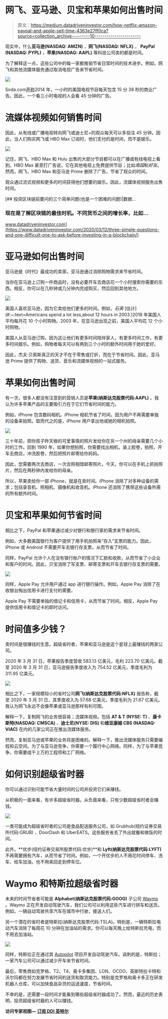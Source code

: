 # 网飞、亚马逊、贝宝和苹果如何出售时间

> 原文：<https://medium.datadriveninvestor.com/how-netflix-amazon-paypal-and-apple-sell-time-4363e27ff0ca?source=collection_archive---------10----------------------->

现实中，什么**亚马逊(NASDAQ: AMZN)** ，**网飞(NASDAQ: NFLX)** ， **PayPal (NASDAQ: PYPL)** ，**苹果(NASDAQ: AAPL)** 等科技公司卖的都是时间。

为了解释这一点，这些公司中的每一家都推销节省日常时间的技术进步。例如，网飞和其他流媒体服务通过取消电视广告来节省时间。

![](img/e0b24cae383d4bf99e9e5a13c55d2ccf.png)

Soda.com[声称](https://www.soda.com/news/you-literally-waste-years-of-your-life-watching-commercials/)2014 年，一小时的美国电视节目每天包含 15 分 38 秒的商业广告。因此，一个看三小时电视的人会看 45 分钟的广告。

# **流媒体视频如何销售时间**

因此，从有线或广播电视转向网飞或迪士尼+的观众每天可以多投注 45 分钟。因此，当人们购买网飞或 HBO Max 订阅时，他们支付的是时间，而不是娱乐。

![](img/4dfa3b64c67c1629701129a26b87dd09.png)

记住，网飞、HBO Max 和 Hulu 出售的大部分节目都可以在广播或有线电视上看到。HBO Max 甚至打广告说，它在其他电视上免费提供节目；比如*南园*和*好友*。然而，网飞，HBO Max 和亚马逊 Prime 删除了广告，节省了观众的时间。

观众通过流式视频和更多的时间获得他们想要的娱乐。因此，流媒体视频服务出售时间。

[](https://www.datadriveninvestor.com/2020/03/12/three-simple-questions-and-one-difficult-one-to-ask-before-investing-in-a-blockchain/) [## 投资区块链前要问的三个简单问题(也是一个困难的问题)|数据…

### 现在是了解区块链的最佳时机。不同货币之间的增长率，比如…

www.datadriveninvestor.com](https://www.datadriveninvestor.com/2020/03/12/three-simple-questions-and-one-difficult-one-to-ask-before-investing-in-a-blockchain/) 

# **亚马逊如何出售时间**

亚马逊是《时代》最成功的卖家。亚马逊通过消除购物需求来节省时间。

当你在亚马逊上订购一件商品时，没有必要开车去商店花一个小时搜索你需要的东西。相反，你可以在几秒钟或几分钟内完成购买，然后回到其他地方。

![](img/61d2e4619edeb4c1bde70fb8a3369fd2.png)

美国人喜欢亚马逊，因为它卖给他们更多的时间。例如，*石英* [估计](#:~:text=Americans spend a lot less,about 12 hours in 2003.)2018 年美国人平均每月花 10 个小时购物。2003 年，在亚马逊出现之前，美国人平均花 12 个小时购物。

美国人从亚马逊订购，因为这让他们有更多时间陪伴家人，有更多时间工作，有更多时间娱乐。例如，购物者每天可以有两到三个小时的额外时间用于她的爱好。

因此，杰夫·贝索斯真正的天才不在于零售或打折，而在于节省时间。因此，亚马逊 Prime 提供了购物、送货、音乐和流媒体视频的一站式服务。

# **苹果如何出售时间**

有一次，很多人都没有注意到的营销人员是**苹果(纳斯达克股票代码:AAPL)** 。我认为许多苹果产品的主要吸引力在于它们节省时间的能力。

例如，iPhone 包含数码相机。iPhone 相机节省了时间，因为用户不再需要单独的设备来拍照。取而代之的是，iPhone 用户拿出他或她的相机拍照。

![](img/78d57e7857a6717dd475d85e78b3d397.png)

三十年前，把你孩子昨天做的可爱事情的照片发给你在另一个州的母亲需要几个小时的工作。回到 1990 年，如果你想拍照，你需要找出相机，装上胶卷，拍照，开车去商店，冲洗胶卷，然后把照片邮寄给你妈妈。

因此，您需要两次去商店，一次去照相馆邮寄照片。今天，你可以在手机上抓拍照片，然后在两秒钟内发给你的母亲。

所以，苹果卖给你一部 iPhone，就是在卖时间。iPhone 消除了对多种设备的需求；包括录音机、照相机、摄像机和收音机。iPhone 还消除了携带这些设备所需的所有额外时间。

# **贝宝和苹果如何节省时间**

相比之下，PayPal 和苹果通过减少对银行和银行家的需求来节省时间。

例如，大多数美国银行为客户提供了用手机拍照来“存入”支票的能力。因此，iPhone 或 Android 不需要开车去银行存支票，从而节省了时间。

同样，PayPal 允许个人在没有银行账户的情况下汇款和收款，从而节省了小企业和客户的时间。因此，贝宝消除了写支票、邮寄支票和开车去银行存支票的需要。

![](img/0e2c097b07c36dd1494fcb0abf4da375.png)

同样，Apple Pay 允许用户通过 app 进行银行操作。例如，Apple Pay 消除了在收银台掏出信用卡进行支付的需要。

Apple Pay 不需要单独的借记卡和信用卡，从而节省了时间。相反，Apple Pay 提供信用卡和借记卡的即时访问。

# 时间值多少钱？

卖时间是很赚钱的生意。超级省时者，苹果和亚马逊是这个星球上最赚钱的两家公司。

2020 年 3 月 31 日，苹果报告季度营收 583.13 亿美元，毛利 223.70 亿美元。截至 2020 年 3 月 31 日，亚马逊报告季度收入为 754.52 亿美元，季度毛利为 311.95 亿美元。

![](img/42876f2d8586d693236eaaa21c2bc154.png)

相比之下，一家规模较小的省时公司**网飞(纳斯达克股票代码:NFLX)** 报告称，截至 2020 年 3 月 31 日，其季度收入为 57.68 亿美元，季度毛利为 21.67 亿美元。我认为网飞永远不会像苹果或亚马逊那样有利可图。

解释一下，复制网飞的业务很容易；流媒体视频。包括 **AT & T (NYSE: T)** 、**康卡斯特(NASDAQ: CMSCA)** 、**迪士尼(NYSE: DIS)** 和**维亚康姆 CBS (NASDAQ: VIAC)** 在内的几家公司正在推出流媒体服务。

然而，复制亚马逊或苹果的业务将是困难的。解释一下，推出流媒体服务只需要编程和云空间。为了与亚马逊竞争，你需要一个履行中心网络。同样，为了与苹果竞争，你需要成千上万的工程师和工厂网络。

# **如何识别超级省时器**

你可以通过识别可能节省大量时间的公司并投资它们来赚钱。

从积极的一面来看，有许多超级省时器。从负面来看，只有少数超级省时者会赚钱。

![](img/365a19ba4e6c3cadd4021456ad07de5e.png)

一类可能成为超级省时者的公司是食品配送服务公司，如 Grubhub(纽约证券交易所代码:GRUB) 、DoorDash 和 UberEATS。这些服务省去了外出就餐和做饭的时间。

此外，**优步(纽约证券交易所股票代码:优步)**和 **Lyft(纳斯达克股票代码:LYFT)** 不再需要拥有汽车，从而节省了时间。例如，一个开优步的人不用花时间停车、洗车、给车加油，也不用来回走到停车位。

# **Waymo 和特斯拉超级省时器**

未来的时间节省者可能是 **Alphabet(纳斯达克股票代码:GOOG)** 子公司 [Waymo](https://waymo.com/) 。Waymo 正在开发自动驾驶汽车，我们公司可以利用这些汽车进行拼车和送货。例如，一辆自动驾驶共享汽车在城市中行驶，接送人们。

另一个潜在的省时者是特斯拉(纳斯达克股票代码:TSLA)。特别是，一辆特斯拉电动汽车消除了每周花 10 分钟在加油站的需求。你可以每天晚上给特斯拉充电，而不用去加油站。

![](img/19c100ca00d2cb1e11db3d3abc96681f.png)

同样，特斯拉正在通过其 [Autopilot](https://www.tesla.com/autopilot) 项目开发自动驾驶汽车。讽刺的是，特斯拉；一家汽车公司可以通过减少开车来节省时间。

最后，零售商如克罗格、T2、T4、奥卡多集团、LON、OCDO、英斯特拉卡特和沃尔玛都在努力发展节省时间的送货和取货能力。特别是克罗格和奥卡多正在研发机器人仓库，可以加快食品杂货的运送速度，节省时间。

不幸的是，还需要一段时间才能看到哪些超级省时器成功了。然而，最近的历史表明，投资超级省时器的人可以赚钱。

**访问专家视图—** [**订阅 DDI 英特尔**](https://datadriveninvestor.com/ddi-intel)